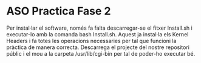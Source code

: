 # ASO Practica Fase 2
Per instal·lar el software, només fa falta descarregar-se el fitxer Install.sh i executar-lo amb la comanda bash Install.sh. Aquest ja instal·la els Kernel Headers i fa totes les operacions necessaries per tal que funcioni la pràctica de manera correcta. Descarrega el projecte del nostre repositori públic i el mou a la carpeta /usr/lib/cgi-bin per tal de poder-ho executar bé.